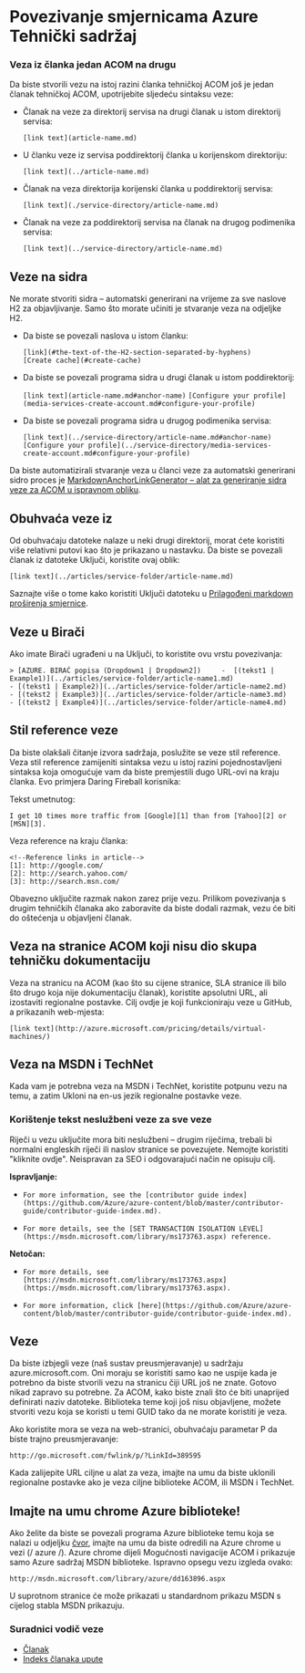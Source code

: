 <properties
   pageTitle="Stvaranje veza u člancima markdown" description="U članku se objašnjava kod crosslinks u markdown." metaKeywords="" services="" solutions="" documentationCenter="" authors="tysonn" videoId="" scriptId="" manager="carolz" />

<tags ms.service="contributor-guide" ms.devlang="" ms.topic="article" ms.tgt_pltfrm="" ms.workload="" ms.date="02/03/2015" ms.author="tysonn" />

# <a name="linking-guidance-for-azure-technical-content"></a>Povezivanje smjernicama Azure Tehnički sadržaj

### <a name="links-from-one-acom-article-to-another"></a>Veza iz članka jedan ACOM na drugu

Da biste stvorili vezu na istoj razini članka tehničkoj ACOM još je jedan članak tehničkoj ACOM, upotrijebite sljedeću sintaksu veze:  

- Članak na veze za direktorij servisa na drugi članak u istom direktorij servisa:

  `[link text](article-name.md)`

- U članku veze iz servisa poddirektorij članka u korijenskom direktoriju:

  `[link text](../article-name.md)`

- Članak na veza direktorija korijenski članka u poddirektorij servisa: 

  `[link text](./service-directory/article-name.md)`

- Članak na veze za poddirektorij servisa na članak na drugog podimenika servisa:

  `[link text](../service-directory/article-name.md)`
 

## <a name="links-to-anchors"></a>Veze na sidra

Ne morate stvoriti sidra – automatski generirani na vrijeme za sve naslove H2 za objavljivanje. Samo što morate učiniti je stvaranje veza na odjeljke H2.

- Da biste se povezali naslova u istom članku:

  `[link](#the-text-of-the-H2-section-separated-by-hyphens)`  
  `[Create cache](#create-cache)`

- Da biste se povezali programa sidra u drugi članak u istom poddirektorij:

  `[link text](article-name.md#anchor-name)`
  `[Configure your profile](media-services-create-account.md#configure-your-profile)`

- Da biste se povezali programa sidra u drugog podimenika servisa:

  `[link text](../service-directory/article-name.md#anchor-name)`
  `[Configure your profile](../service-directory/media-services-create-account.md#configure-your-profile)`

Da biste automatizirali stvaranje veza u članci veze za automatski generirani sidro proces je [MarkdownAnchorLinkGenerator – alat za generiranje sidra veze za ACOM u ispravnom obliku](https://github.com/Azure/Azure-CSI-Content-Tools/tree/master/Tools/ACOMMarkdownAnchorLinkGenerator).

## <a name="links-from-includes"></a>Obuhvaća veze iz

Od obuhvaćaju datoteke nalaze u neki drugi direktorij, morat ćete koristiti više relativni putovi kao što je prikazano u nastavku. Da biste se povezali članak iz datoteke Uključi, koristite ovaj oblik:

    [link text](../articles/service-folder/article-name.md)
    
Saznajte više o tome kako koristiti Uključi datoteku u [Prilagođeni markdown proširenja smjernice](custom-markdown-extensions.md#includes).

## <a name="links-in-selectors"></a>Veze u Birači

Ako imate Birači ugrađeni u na Uključi, to koristite ovu vrstu povezivanja: 

    > [AZURE. BIRAČ popisa (Dropdown1 | Dropdown2])     -  [(tekst1 | Example1)](../articles/service-folder/article-name1.md)
    - [(tekst1 | Example2)](../articles/service-folder/article-name2.md)
    - [(tekst2 | Example3)](../articles/service-folder/article-name3.md)
    - [(tekst2 | Example4)](../articles/service-folder/article-name4.md)


## <a name="reference-style-links"></a>Stil reference veze

Da biste olakšali čitanje izvora sadržaja, poslužite se veze stil reference. Veza stil reference zamijeniti sintaksa vezu u istoj razini pojednostavljeni sintaksa koja omogućuje vam da biste premjestili dugo URL-ovi na kraju članka. Evo primjera Daring Fireball korisnika:

Tekst umetnutog:

    I get 10 times more traffic from [Google][1] than from [Yahoo][2] or [MSN][3].

Veza reference na kraju članka:

    <!--Reference links in article-->
    [1]: http://google.com/
    [2]: http://search.yahoo.com/  
    [3]: http://search.msn.com/

Obavezno uključite razmak nakon zarez prije vezu. Prilikom povezivanja s drugim tehničkih članaka ako zaboravite da biste dodali razmak, vezu će biti do oštećenja u objavljeni članak. 

## <a name="link-to-acom-pages-that-are-not-part-of-the-technical-documentation-set"></a>Veza na stranice ACOM koji nisu dio skupa tehničku dokumentaciju

Veza na stranicu na ACOM (kao što su cijene stranice, SLA stranice ili bilo što drugo koja nije dokumentaciju članak), koristite apsolutni URL, ali izostaviti regionalne postavke. Cilj ovdje je koji funkcioniraju veze u GitHub, a prikazanih web-mjesta:

    [link text](http://azure.microsoft.com/pricing/details/virtual-machines/)


## <a name="link-to-msdn-or-technet"></a>Veza na MSDN i TechNet

Kada vam je potrebna veza na MSDN i TechNet, koristite potpunu vezu na temu, a zatim Ukloni na en-us jezik regionalne postavke veze. 

### <a name="use-friendly-link-text-for-all-links"></a>Korištenje tekst neslužbeni veze za sve veze

Riječi u vezu uključite mora biti neslužbeni – drugim riječima, trebali bi normalni engleskih riječi ili naslov stranice se povezujete. Nemojte koristiti "kliknite ovdje". Neispravan za SEO i odgovarajući način ne opisuju cilj.

**Ispravljanje:**

- `For more information, see the [contributor guide index](https://github.com/Azure/azure-content/blob/master/contributor-guide/contributor-guide-index.md).`

- `For more details, see the [SET TRANSACTION ISOLATION LEVEL](https://msdn.microsoft.com/library/ms173763.aspx) reference.`

**Netočan:**

- `For more details, see [https://msdn.microsoft.com/library/ms173763.aspx](https://msdn.microsoft.com/library/ms173763.aspx).`

- `For more information, click [here](https://github.com/Azure/azure-content/blob/master/contributor-guide/contributor-guide-index.md).`


## <a name="fwlinks"></a>Veze

Da biste izbjegli veze (naš sustav preusmjeravanje) u sadržaju azure.microsoft.com. Oni moraju se koristiti samo kao ne uspije kada je potrebno da biste stvorili vezu na stranicu čiji URL još ne znate. Gotovo nikad zapravo su potrebne. Za ACOM, kako biste znali što će biti unaprijed definirati naziv datoteke. Biblioteka teme koji još nisu objavljene, možete stvoriti vezu koja se koristi u temi GUID tako da ne morate koristiti je veza.

Ako koristite mora se veza na web-stranici, obuhvaćaju parametar P da biste trajno preusmjeravanje:

    http://go.microsoft.com/fwlink/p/?LinkId=389595

Kada zalijepite URL ciljne u alat za veza, imajte na umu da biste uklonili regionalne postavke ako je veza ciljne biblioteke ACOM, ili MSDN i TechNet.

## <a name="remember-the-azure-library-chrome"></a>Imajte na umu chrome Azure biblioteke!
Ako želite da biste se povezali programa Azure biblioteke temu koja se nalazi u odjeljku [čvor](https://msdn.microsoft.com/library/azure), imajte na umu da biste odredili na Azure chrome u vezi (/ azure /). Azure chrome dijeli Mogućnosti navigacije ACOM i prikazuje samo Azure sadržaj MSDN biblioteke. Ispravno opsegu vezu izgleda ovako:

    http://msdn.microsoft.com/library/azure/dd163896.aspx

U suprotnom stranice će može prikazati u standardnom prikazu MSDN s cijelog stabla MSDN prikazuju.

### <a name="contributors-guide-links"></a>Suradnici vodič veze

- [Članak](./../README.md)
- [Indeks članaka upute](./contributor-guide-index.md)

<!--image references-->
[1]: ./media/create-tables-markdown/table-markdown.png
[2]: ./media/create-tables-markdown/break-tables.png
